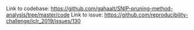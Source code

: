 Link to codebase: https://github.com/gahaalt/SNIP-pruning-method-analysis/tree/master/code
Link to issue: https://github.com/reproducibility-challenge/iclr_2019/issues/130
